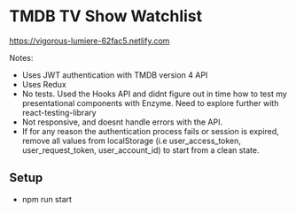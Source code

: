 # TMDB TV Show Watchlist

https://vigorous-lumiere-62fac5.netlify.com

Notes: 
- Uses JWT authentication with TMDB version 4 API
- Uses Redux
- No tests. Used the Hooks API and didnt figure out in time how to test my presentational components with Enzyme. Need to explore further with react-testing-library
- Not responsive, and doesnt handle errors with the API.
- If for any reason the authentication process fails or session is expired, remove all values from localStorage (i.e user_access_token, user_request_token, user_account_id) to start from a clean state.

## Setup
* npm run start

